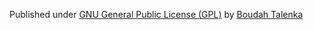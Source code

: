 Published under [GNU General Public License (GPL)](http://www.gnu.org/licenses/gpl.html) by [Boudah Talenka](http://boudah.pl)